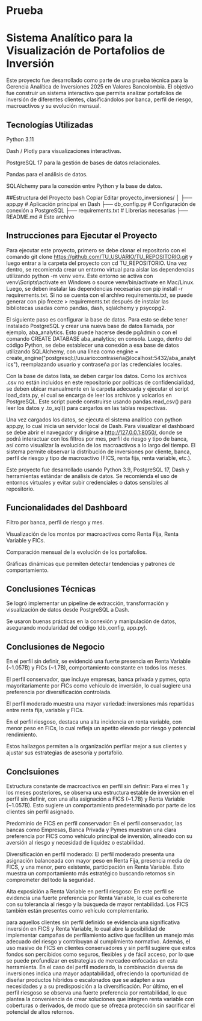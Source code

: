 # Prueba
# Sistema Analítico para la Visualización de Portafolios de Inversión
Este proyecto fue desarrollado como parte de una prueba técnica para la Gerencia Analítica de Inversiones 2025 en Valores Bancolombia. El objetivo fue construir un sistema interactivo que permita analizar portafolios de inversión de diferentes clientes, clasificándolos por banca, perfil de riesgo, macroactivos y su evolución mensual.

## Tecnologías Utilizadas
Python 3.11

Dash / Plotly para visualizaciones interactivas.

PostgreSQL 17 para la gestión de bases de datos relacionales.

Pandas para el análisis de datos.

SQLAlchemy para la conexión entre Python y la base de datos.

##Estructura del Proyecto
bash
Copiar
Editar
proyecto_inversiones/
│
├── app.py                  # Aplicación principal en Dash
├── db_config.py            # Configuración de conexión a PostgreSQL
├── requirements.txt        # Librerías necesarias
├── README.md               # Este archivo



## Instrucciones para Ejecutar el Proyecto
Para ejecutar este proyecto, primero se debe clonar el repositorio con el comando git clone https://github.com/TU_USUARIO/TU_REPOSITORIO.git y luego entrar a la carpeta del proyecto con cd TU_REPOSITORIO. Una vez dentro, se recomienda crear un entorno virtual para aislar las dependencias utilizando python -m venv venv. Este entorno se activa con venv\Scripts\activate en Windows o source venv/bin/activate en Mac/Linux. Luego, se deben instalar las dependencias necesarias con pip install -r requirements.txt. Si no se cuenta con el archivo requirements.txt, se puede generar con pip freeze > requirements.txt después de instalar las bibliotecas usadas como pandas, dash, sqlalchemy y psycopg2.

El siguiente paso es configurar la base de datos. Para esto se debe tener instalado PostgreSQL y crear una nueva base de datos llamada, por ejemplo, aba_analytics. Esto puede hacerse desde pgAdmin o con el comando CREATE DATABASE aba_analytics; en consola. Luego, dentro del código Python, se debe establecer una conexión a esa base de datos utilizando SQLAlchemy, con una línea como engine = create_engine("postgresql://usuario:contraseña@localhost:5432/aba_analytics"), reemplazando usuario y contraseña por las credenciales locales.

Con la base de datos lista, se deben cargar los datos. Como los archivos .csv no están incluidos en este repositorio por políticas de confidencialidad, se deben ubicar manualmente en la carpeta adecuada y ejecutar el script load_data.py, el cual se encarga de leer los archivos y volcarlos en PostgreSQL. Este script puede construirse usando pandas.read_csv() para leer los datos y .to_sql() para cargarlos en las tablas respectivas.

Una vez cargados los datos, se ejecuta el sistema analítico con python app.py, lo cual inicia un servidor local de Dash. Para visualizar el dashboard se debe abrir el navegador y dirigirse a http://127.0.0.1:8050/, donde se podrá interactuar con los filtros por mes, perfil de riesgo y tipo de banca, así como visualizar la evolución de los macroactivos a lo largo del tiempo. El sistema permite observar la distribución de inversiones por cliente, banca, perfil de riesgo y tipo de macroactivo (FICS, renta fija, renta variable, etc.).

Este proyecto fue desarrollado usando Python 3.9, PostgreSQL 17, Dash y herramientas estándar de análisis de datos. Se recomienda el uso de entornos virtuales y evitar subir credenciales o datos sensibles al repositorio.

## Funcionalidades del Dashboard
Filtro por banca, perfil de riesgo y mes.

Visualización de los montos por macroactivos como Renta Fija, Renta Variable y FICs.

Comparación mensual de la evolución de los portafolios.

Gráficas dinámicas que permiten detectar tendencias y patrones de comportamiento.

## Conclusiones Técnicas
Se logró implementar un pipeline de extracción, transformación y visualización de datos desde PostgreSQL a Dash.

Se usaron buenas prácticas en la conexión y manipulación de datos, asegurando modularidad del código (db_config, app.py).

## Conclusiones de Negocio
En el perfil sin definir, se evidenció una fuerte presencia en Renta Variable (~1.057B) y FICs (~1.7B), comportamiento constante en todos los meses.

El perfil conservador, que incluye empresas, banca privada y pymes, opta mayoritariamente por FICs como vehículo de inversión, lo cual sugiere una preferencia por diversificación controlada.

El perfil moderado muestra una mayor variedad: inversiones más repartidas entre renta fija, variable y FICs.

En el perfil riesgoso, destaca una alta incidencia en renta variable, con menor peso en FICs, lo cual refleja un apetito elevado por riesgo y potencial rendimiento.

Estos hallazgos permiten a la organización perfilar mejor a sus clientes y ajustar sus estrategias de asesoría y portafolio.

## Conclsuiones 
Estructura constante de macroactivos en perfil sin definir:
Para el mes 1 y los meses posteriores, se observa una estructura estable de inversión en el perfil sin definir, con una alta asignación a FICS (~1.7B) y Renta Variable (~1.057B). Esto sugiere un comportamiento predeterminado por parte de los clientes sin perfil asignado.

Predominio de FICS en perfil conservador:
En el perfil conservador, las bancas como Empresas, Banca Privada y Pymes muestran una clara preferencia por FICS como vehículo principal de inversión, alineado con su aversión al riesgo y necesidad de liquidez o estabilidad.

Diversificación en perfil moderado:
El perfil moderado presenta una asignación balanceada con mayor peso en Renta Fija, presencia media de FICS, y una menor, pero existente, participación en Renta Variable. Esto muestra un comportamiento más estratégico buscando retornos sin comprometer del todo la seguridad.

Alta exposición a Renta Variable en perfil riesgoso:
En este perfil se evidencia una fuerte preferencia por Renta Variable, lo cual es coherente con su tolerancia al riesgo y la búsqueda de mayor rentabilidad. Los FICS también están presentes como vehículo complementario.

para aquellos clientes sin perfil definido se evidencia una significativa inversión en FICS y Renta Variable, lo cual abre la posibilidad de implementar campañas de perfilamiento activo que faciliten un manejo más adecuado del riesgo y contribuyan al cumplimiento normativo. Además, el uso masivo de FICS en clientes conservadores y sin perfil sugiere que estos fondos son percibidos como seguros, flexibles y de fácil acceso, por lo que se puede profundizar en estrategias de mercadeo enfocadas en esta herramienta. En el caso del perfil moderado, la combinación diversa de inversiones indica una mayor adaptabilidad, ofreciendo la oportunidad de diseñar productos híbridos o escalonados que se adapten a sus necesidades y a su predisposición a la diversificación. Por último, en el perfil riesgoso se observa una fuerte preferencia por rentabilidad, lo que plantea la conveniencia de crear soluciones que integren renta variable con coberturas o derivados, de modo que se ofrezca protección sin sacrificar el potencial de altos retornos.

